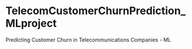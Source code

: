 # TelecomCustomerChurnPrediction_MLproject
Predicting Customer Churn in Telecommunications Companies - ML
